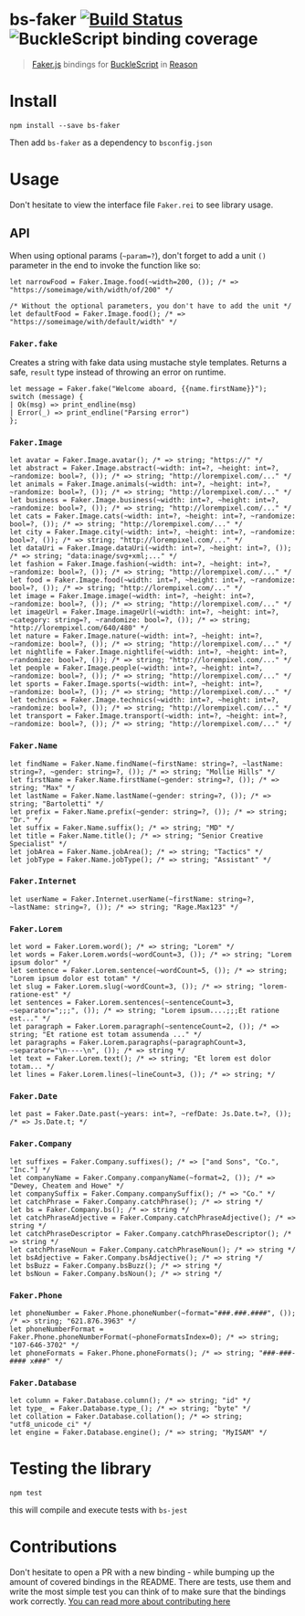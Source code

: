 # bs-faker [![Build Status](https://travis-ci.org/Schniz/bs-faker.svg?branch=master)](https://travis-ci.org/Schniz/bs-faker) ![BuckleScript binding coverage](https://img.shields.io/badge/binding%20coverage-55%2F148-red.svg)
> [Faker.js](https://github.com/marak/Faker.js/) bindings for [BuckleScript](https://github.com/bloomberg/bucklescript) in [Reason](https://github.com/facebook/reason)

# Install

```
npm install --save bs-faker
```

Then add `bs-faker` as a dependency to `bsconfig.json`

# Usage

Don't hesitate to view the interface file `Faker.rei` to see library usage.

## API

When using optional params (`~param=?`), don't forget to add a unit `()` parameter in the end to invoke the function
like so:

```reason
let narrowFood = Faker.Image.food(~width=200, ()); /* => "https://someimage/with/width/of/200" */

/* Without the optional parameters, you don't have to add the unit */
let defaultFood = Faker.Image.food(); /* => "https://someimage/with/default/width" */
```

### `Faker.fake`
Creates a string with fake data using mustache style templates.
Returns a safe, `result` type instead of throwing an error on runtime.

```reason
let message = Faker.fake("Welcome aboard, {{name.firstName}}");
switch (message) {
| Ok(msg) => print_endline(msg)
| Error(_) => print_endline("Parsing error")
};
```

### `Faker.Image`

```reason
let avatar = Faker.Image.avatar(); /* => string; "https://" */
let abstract = Faker.Image.abstract(~width: int=?, ~height: int=?, ~randomize: bool=?, ()); /* => string; "http://lorempixel.com/..." */
let animals = Faker.Image.animals(~width: int=?, ~height: int=?, ~randomize: bool=?, ()); /* => string; "http://lorempixel.com/..." */
let business = Faker.Image.business(~width: int=?, ~height: int=?, ~randomize: bool=?, ()); /* => string; "http://lorempixel.com/..." */
let cats = Faker.Image.cats(~width: int=?, ~height: int=?, ~randomize: bool=?, ()); /* => string; "http://lorempixel.com/..." */
let city = Faker.Image.city(~width: int=?, ~height: int=?, ~randomize: bool=?, ()); /* => string; "http://lorempixel.com/..." */
let dataUri = Faker.Image.dataUri(~width: int=?, ~height: int=?, ()); /* => string; "data:inage/svg+xml;..." */
let fashion = Faker.Image.fashion(~width: int=?, ~height: int=?, ~randomize: bool=?, ()); /* => string; "http://lorempixel.com/..." */
let food = Faker.Image.food(~width: int=?, ~height: int=?, ~randomize: bool=?, ()); /* => string; "http://lorempixel.com/..." */
let image = Faker.Image.image(~width: int=?, ~height: int=?, ~randomize: bool=?, ()); /* => string; "http://lorempixel.com/..." */
let imageUrl = Faker.Image.imageUrl(~width: int=?, ~height: int=?, ~category: string=?, ~randomize: bool=?, ()); /* => string; "http://lorempixel.com/640/480" */
let nature = Faker.Image.nature(~width: int=?, ~height: int=?, ~randomize: bool=?, ()); /* => string; "http://lorempixel.com/..." */
let nightlife = Faker.Image.nightlife(~width: int=?, ~height: int=?, ~randomize: bool=?, ()); /* => string; "http://lorempixel.com/..." */
let people = Faker.Image.people(~width: int=?, ~height: int=?, ~randomize: bool=?, ()); /* => string; "http://lorempixel.com/..." */
let sports = Faker.Image.sports(~width: int=?, ~height: int=?, ~randomize: bool=?, ()); /* => string; "http://lorempixel.com/..." */
let technics = Faker.Image.technics(~width: int=?, ~height: int=?, ~randomize: bool=?, ()); /* => string; "http://lorempixel.com/..." */
let transport = Faker.Image.transport(~width: int=?, ~height: int=?, ~randomize: bool=?, ()); /* => string; "http://lorempixel.com/..." */
```

### `Faker.Name`

```reason
let findName = Faker.Name.findName(~firstName: string=?, ~lastName: string=?, ~gender: string=?, ()); /* => string; "Mollie Hills" */
let firstName = Faker.Name.firstName(~gender: string=?, ()); /* => string; "Max" */
let lastName = Faker.Name.lastName(~gender: string=?, ()); /* => string; "Bartoletti" */
let prefix = Faker.Name.prefix(~gender: string=?, ()); /* => string; "Dr." */
let suffix = Faker.Name.suffix(); /* => string; "MD" */
let title = Faker.Name.title(); /* => string; "Senior Creative Specialist" */
let jobArea = Faker.Name.jobArea(); /* => string; "Tactics" */
let jobType = Faker.Name.jobType(); /* => string; "Assistant" */
```

### `Faker.Internet`

```reason
let userName = Faker.Internet.userName(~firstName: string=?, ~lastName: string=?, ()); /* => string; "Rage.Max123" */
```

### `Faker.Lorem`
```reason
let word = Faker.Lorem.word(); /* => string; "Lorem" */
let words = Faker.Lorem.words(~wordCount=3, ()); /* => string; "Lorem ipsum dolor" */
let sentence = Faker.Lorem.sentence(~wordCount=5, ()); /* => string; "Lorem ipsum dolor est totam" */
let slug = Faker.Lorem.slug(~wordCount=3, ()); /* => string; "lorem-ratione-est" */
let sentences = Faker.Lorem.sentences(~sentenceCount=3, ~separator=";;;", ()); /* => string; "Lorem ipsum....;;;Et ratione est..." */
let paragraph = Faker.Lorem.paragraph(~sentenceCount=2, ()); /* => string; "Et ratione est totam assumenda ..." */
let paragraphs = Faker.Lorem.paragraphs(~paragraphCount=3, ~separator="\n----\n", ()); /* => string */
let text = Faker.Lorem.text(); /* => string; "Et lorem est dolor totam... */
let lines = Faker.Lorem.lines(~lineCount=3, ()); /* => string; */
```

### `Faker.Date`
```reason
let past = Faker.Date.past(~years: int=?, ~refDate: Js.Date.t=?, ()); /* => Js.Date.t; */
```

### `Faker.Company`
```reason
let suffixes = Faker.Company.suffixes(); /* => ["and Sons", "Co.", "Inc."] */
let companyName = Faker.Company.companyName(~format=2, ()); /* => "Dewey, Cheatem and Howe" */
let companySuffix = Faker.Company.companySuffix(); /* => "Co." */
let catchPhrase = Faker.Company.catchPhrase(); /* => string */
let bs = Faker.Company.bs(); /* => string */
let catchPhraseAdjective = Faker.Company.catchPhraseAdjective(); /* => string */
let catchPhraseDescriptor = Faker.Company.catchPhraseDescriptor(); /* => string */
let catchPhraseNoun = Faker.Company.catchPhraseNoun(); /* => string */
let bsAdjective = Faker.Company.bsAdjective(); /* => string */
let bsBuzz = Faker.Company.bsBuzz(); /* => string */
let bsNoun = Faker.Company.bsNoun(); /* => string */
```

### `Faker.Phone`
```reason
let phoneNumber = Faker.Phone.phoneNumber(~format="###.###.####", ()); /* => string; "621.876.3963" */
let phoneNumberFormat = Faker.Phone.phoneNumberFormat(~phoneFormatsIndex=0); /* => string; "107-646-3702" */
let phoneFormats = Faker.Phone.phoneFormats(); /* => string; "###-###-#### x###" */
```

### `Faker.Database`
```reason
let column = Faker.Database.column(); /* => string; "id" */
let type_ = Faker.Database.type_(); /* => string; "byte" */
let collation = Faker.Database.collation(); /* => string; "utf8_unicode_ci" */
let engine = Faker.Database.engine(); /* => string; "MyISAM" */
```

# Testing the library

```
npm test
```

this will compile and execute tests with `bs-jest`

# Contributions

Don't hesitate to open a PR with a new binding - while bumping up the amount of covered bindings in the README.
There are tests, use them and write the most simple test you can think of to make sure that the bindings work correctly.
[You can read more about contributing here](CONTRIBUTING.md)
